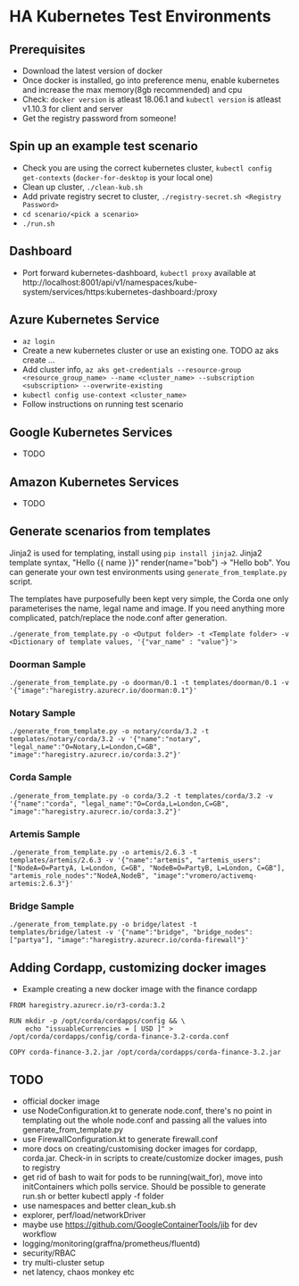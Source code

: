 # HA Kubernetes Test Environments

## Prerequisites
* Download the latest version of docker
* Once docker is installed, go into preference menu, enable kubernetes and increase the max memory(8gb recommended) and cpu
* Check: `docker version` is atleast 18.06.1 and `kubectl version` is atleast v1.10.3 for client and server
* Get the registry password from someone!

## Spin up an example test scenario
* Check you are using the correct kubernetes cluster, `kubectl config get-contexts` (`docker-for-desktop` is your local one)
* Clean up cluster, `./clean-kub.sh`
* Add private registry secret to cluster, `./registry-secret.sh <Registry Password>`
* `cd scenario/<pick a scenario>`
* `./run.sh`

## Dashboard
* Port forward kubernetes-dashboard, `kubectl proxy` available at http://localhost:8001/api/v1/namespaces/kube-system/services/https:kubernetes-dashboard:/proxy

## Azure Kubernetes Service
* `az login`
* Create a new kubernetes cluster or use an existing one. TODO az aks create ...
* Add cluster info, `az aks get-credentials --resource-group <resource_group_name> --name <cluster_name> --subscription <subscription> --overwrite-existing`
* `kubectl config use-context <cluster_name>`
* Follow instructions on running test scenario

## Google Kubernetes Services
* TODO

## Amazon Kubernetes Services
* TODO

## Generate scenarios from templates
Jinja2 is used for templating, install using `pip install jinja2`. Jinja2 template syntax, "Hello {{ name }}" render(name="bob") -> "Hello bob".
You can generate your own test environments using `generate_from_template.py` script.

The templates have purposefully been kept very simple, the Corda one only parameterises the name, legal name and image. If you need anything more complicated,
patch/replace the node.conf after generation.

`./generate_from_template.py -o <Output folder> -t <Template folder> -v <Dictionary of template values, '{"var_name" : "value"}'>`

### Doorman Sample
```
./generate_from_template.py -o doorman/0.1 -t templates/doorman/0.1 -v '{"image":"haregistry.azurecr.io/doorman:0.1"}'
```
### Notary Sample
```
./generate_from_template.py -o notary/corda/3.2 -t templates/notary/corda/3.2 -v '{"name":"notary", "legal_name":"O=Notary,L=London,C=GB", "image":"haregistry.azurecr.io/corda:3.2"}'
```
### Corda Sample
```
./generate_from_template.py -o corda/3.2 -t templates/corda/3.2 -v '{"name":"corda", "legal_name":"O=Corda,L=London,C=GB", "image":"haregistry.azurecr.io/corda:3.2"}'
```
### Artemis Sample
```
./generate_from_template.py -o artemis/2.6.3 -t templates/artemis/2.6.3 -v '{"name":"artemis", "artemis_users":["NodeA=O=PartyA, L=London, C=GB", "NodeB=O=PartyB, L=London, C=GB"], "artemis_role_nodes":"NodeA,NodeB", "image":"vromero/activemq-artemis:2.6.3"}'
```
### Bridge Sample
```
./generate_from_template.py -o bridge/latest -t templates/bridge/latest -v '{"name":"bridge", "bridge_nodes":["partya"], "image":"haregistry.azurecr.io/corda-firewall"}'
```

## Adding Cordapp, customizing docker images
* Example creating a new docker image with the finance cordapp
```
FROM haregistry.azurecr.io/r3-corda:3.2

RUN mkdir -p /opt/corda/cordapps/config && \
    echo "issuableCurrencies = [ USD ]" > /opt/corda/cordapps/config/corda-finance-3.2-corda.conf

COPY corda-finance-3.2.jar /opt/corda/cordapps/corda-finance-3.2.jar
```

## TODO
* official docker image
* use NodeConfiguration.kt to generate node.conf, there's no point in templating out the whole node.conf and passing all the values into generate_from_template.py
* use FirewallConfiguration.kt to generate firewall.conf
* more docs on creating/customising docker images for cordapp, corda.jar. Check-in in scripts to create/customize docker images, push to registry
* get rid of bash to wait for pods to be running(wait_for), move into initContainers which polls service. Should be possible to generate run.sh or better kubectl apply -f folder
* use namespaces and better clean_kub.sh
* explorer, perf/load/networkDriver
* maybe use https://github.com/GoogleContainerTools/jib for dev workflow
* logging/monitoring(graffna/prometheus/fluentd)
* security/RBAC
* try multi-cluster setup
* net latency, chaos monkey etc
